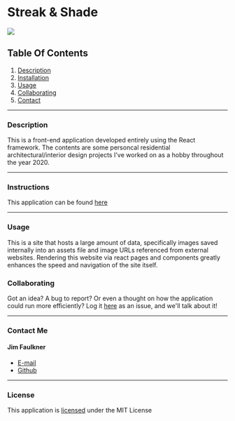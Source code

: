 # Streak & Shade

![](https://img.shields.io/badge/License-MIT-yellowgreen)
      
## Table Of Contents
1.  [Description](#description)
2.  [Installation](#installation) 
3.  [Usage](#usage)
4.  [Collaborating](#collaborating)
5.  [Contact](#contact)
      
_________________________________
  
### Description
      
This is a front-end application developed entirely using the React framework.  The contents are some personcal residential architectural/interior design projects I've worked on as a hobby throughout the year 2020.  
      
_________________________________
  
### Instructions
  
This application can be found [here](https://jhf1203.github.io/lines/)
  
_________________________________
  
### Usage
  
This is a site that hosts a large amount of data, specifically images saved internally into an assets file and image URLs referenced from external websites.  Rendering this website via react pages and components greatly enhances the speed and navigation of the site itself.
  
### Collaborating
  
Got an idea?  A bug to report?  Or even a thought on how the application could run more efficiently?  Log it [here](https://github.com/jhf1203/lines/issues) as an issue, and we'll talk about it!
  
  _________________________________
  
### Contact Me
  
#### Jim Faulkner
- [E-mail](mailto:jhf1203@gmail.com)
- [Github](jhf1203)
  
_________________________________
  
### License
  
This application is [licensed](https://opensource.org/licenses/MIT) under the MIT License
  
